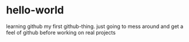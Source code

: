 # hello-world
learning github
my first github-thing. 
just going to mess around and get a feel of github before working on real projects
